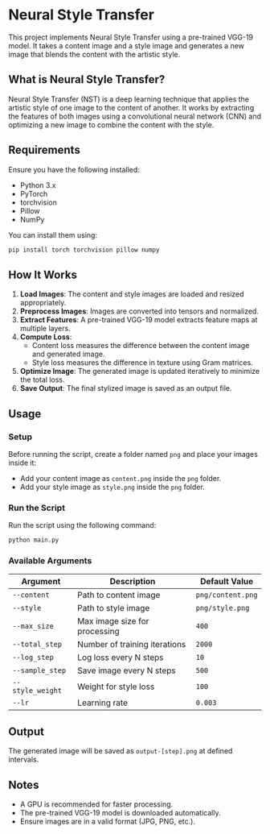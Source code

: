 # Neural Style Transfer

This project implements Neural Style Transfer using a pre-trained VGG-19 model. It takes a content image and a style image and generates a new image that blends the content with the artistic style.

## What is Neural Style Transfer?
Neural Style Transfer (NST) is a deep learning technique that applies the artistic style of one image to the content of another. It works by extracting the features of both images using a convolutional neural network (CNN) and optimizing a new image to combine the content with the style. 

## Requirements

Ensure you have the following installed:

- Python 3.x
- PyTorch
- torchvision
- Pillow
- NumPy

You can install them using:

```sh
pip install torch torchvision pillow numpy
```

## How It Works

1. **Load Images**: The content and style images are loaded and resized appropriately.
2. **Preprocess Images**: Images are converted into tensors and normalized.
3. **Extract Features**: A pre-trained VGG-19 model extracts feature maps at multiple layers.
4. **Compute Loss**:
   - Content loss measures the difference between the content image and generated image.
   - Style loss measures the difference in texture using Gram matrices.
5. **Optimize Image**: The generated image is updated iteratively to minimize the total loss.
6. **Save Output**: The final stylized image is saved as an output file.

## Usage

### Setup
Before running the script, create a folder named `png` and place your images inside it:
- Add your content image as `content.png` inside the `png` folder.
- Add your style image as `style.png` inside the `png` folder.

### Run the Script
Run the script using the following command:

```sh
python main.py
```

### Available Arguments

| Argument         | Description                   | Default Value     |
| ---------------- | ----------------------------- | ----------------- |
| `--content`      | Path to content image         | `png/content.png` |
| `--style`        | Path to style image           | `png/style.png`   |
| `--max_size`     | Max image size for processing | `400`             |
| `--total_step`   | Number of training iterations | `2000`            |
| `--log_step`     | Log loss every N steps        | `10`              |
| `--sample_step`  | Save image every N steps      | `500`             |
| `--style_weight` | Weight for style loss         | `100`             |
| `--lr`           | Learning rate                 | `0.003`           |

## Output

The generated image will be saved as `output-[step].png` at defined intervals.

## Notes

- A GPU is recommended for faster processing.
- The pre-trained VGG-19 model is downloaded automatically.
- Ensure images are in a valid format (JPG, PNG, etc.).

